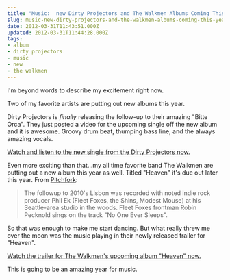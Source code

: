 ```yaml
---
title: "Music:  new Dirty Projectors and The Walkmen Albums Coming This Year"
slug: music-new-dirty-projectors-and-the-walkmen-albums-coming-this-year
date: 2012-03-31T11:43:51.000Z
updated: 2012-03-31T11:44:28.000Z
tags:
- album
- dirty projectors
- music
- new
- the walkmen
---
```


I'm beyond words to describe my excitement right now.

Two of my favorite artists are putting out new albums this year.

Dirty Projectors is <em>finally</em> releasing the follow-up to their amazing "Bitte Orca".  They just posted a video for the upcoming single off the new album and it is awesome.  Groovy drum beat, thumping bass line, and the always amazing vocals.

<a href="http://www.youtube.com/watch?feature=player_embedded&v=qXJNUK2xwUw">Watch and listen to the new single from the Dirty Projectors now.</a>

Even more exciting than that...my all time favorite band The Walkmen are putting out a new album this year as well.  Titled "Heaven" it's due out later this year.  From <a href="http://pitchfork.com/news/45958-the-walkmen-announce-new-album/">Pitchfork</a>:

<blockquote>The followup to 2010's Lisbon was recorded with noted indie rock producer Phil Ek (Fleet Foxes, the Shins, Modest Mouse) at his Seattle-area studio in the woods. Fleet Foxes frontman Robin Pecknold sings on the track "No One Ever Sleeps".</blockquote>

So that was enough to make me start dancing.  But what really threw me over the moon was the music playing in their newly released trailer for "Heaven".

<a href="http://www.youtube.com/watch?feature=player_embedded&v=6QTziS8bvi0">Watch the trailer for The Walkmen's upcoming album "Heaven" now.</a>

This is going to be an amazing year for music.
